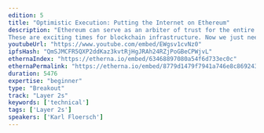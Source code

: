 ```yaml
---
edition: 5
title: "Optimistic Execution: Putting the Internet on Ethereum"
description: "Ethereum can serve as an arbiter of trust for the entire internet. To make this a reality we'll have to scale. Our best bet to scale is constructing a comprehensive layer 2.What do plasma, state channels, optimistic rollup, & ETH2 have in common? Optimistic execution! Or in other words, they each make inferences about future Ethereum state based on local information--think fork choice on top of a state machine. Using this concept we construct the Optimistic Virtual Machine (OVM), baking inference logic directly into wallet & application software. In this talk we discuss how the key role trust will play in the internet--from DeFi to timestamping--and how we can build the underlying infrastructure to support internet scale.
These are exciting times for blockchain infrastructure. Now we just need to solve identity & UBI -- easy!"
youtubeUrl: "https://www.youtube.com/embed/EWgsv1cvNz0"
ipfsHash: "QmSJMCFR5QXP2ddKaz3kvtRjHgJRAh24RZjPoGBeCPWjvL"
ethernaIndex: "https://etherna.io/embed/63468897080a54f6d733ec0c"
ethernaPermalink: "https://etherna.io/embed/8779d1479f7941a746e8c869243788014b300e85ec3dd438e99c0ce6ecc47a95"
duration: 5476
expertise: "beginner"
type: "Breakout"
track: "Layer 2s"
keywords: ['technical']
tags: ['Layer 2s']
speakers: ['Karl Floersch']
---
```

